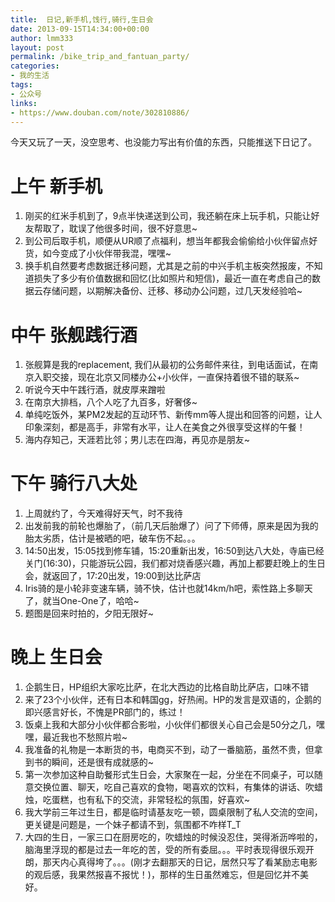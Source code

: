 ```yaml
---
title:  日记,新手机,饯行,骑行,生日会
date: 2013-09-15T14:34:00+00:00
author: lmm333
layout: post
permalink: /bike_trip_and_fantuan_party/
categories:
- 我的生活
tags:
- 公众号
links:
- https://www.douban.com/note/302810886/
---
```

今天又玩了一天，没空思考、也没能力写出有价值的东西，只能推送下日记了。

# 上午 新手机
1. 刚买的红米手机到了，9点半快递送到公司，我还躺在床上玩手机，只能让好友帮取了，耽误了他很多时间，很不好意思~
2. 到公司后取手机，顺便从UR顺了点福利，想当年都我会偷偷给小伙伴留点好货，如今变成了小伙伴带我混，嘿嘿~
3. 换手机自然要考虑数据迁移问题，尤其是之前的中兴手机主板突然报废，不知道损失了多少有价值数据和回忆(比如照片和短信)，最近一直在考虑自己的数据云存储问题，以期解决备份、迁移、移动办公问题，过几天发经验哈~

# 中午 张舰践行酒
1. 张舰算是我的replacement, 我们从最初的公务邮件来往，到电话面试，在南京入职交接，现在北京又同楼办公+小伙伴，一直保持着很不错的联系~
2. 听说今天中午践行酒，就皮厚来蹭啦
3. 在南京大排档，八个人吃了九百多，好奢侈~
4. 单纯吃饭外，某PM2发起的互动环节、新传mm等人提出和回答的问题，让人印象深刻，都是高手，非常有水平，让人在美食之外很享受这样的午餐！
5. 海内存知己，天涯若比邻；男儿志在四海，再见亦是朋友~

# 下午 骑行八大处
1. 上周就约了，今天难得好天气，时不我待
2. 出发前我的前轮也爆胎了，（前几天后胎爆了）问了下师傅，原来是因为我的胎太劣质，估计是被晒的吧，破车伤不起。。。
3. 14:50出发，15:05找到修车铺，15:20重新出发，16:50到达八大处，寺庙已经关门(16:30)，只能游玩公园，我们都对烧香感兴趣，再加上都要赶晚上的生日会，就返回了，17:20出发，19:00到达比萨店
4. Iris骑的是小轮非变速车辆，骑不快，估计也就14km/h吧，索性路上多聊天了，就当One-One了，哈哈~
5. 题图是回来时拍的，夕阳无限好~

# 晚上 生日会
1. 企鹅生日，HP组织大家吃比萨，在北大西边的比格自助比萨店，口味不错
2. 来了23个小伙伴，还有日本和韩国gg，好热闹。HP的发言是双语的，企鹅的即兴感言好长，不愧是PR部门的，练过！
3. 饭桌上我和大部分小伙伴都合影啦，小伙伴们都很关心自己会是50分之几，嘿嘿，最近我也不愁照片啦~
4. 我准备的礼物是一本断货的书，电商买不到，动了一番脑筋，虽然不贵，但拿到书的瞬间，还是很有成就感的~
5. 第一次参加这种自助餐形式生日会，大家聚在一起，分坐在不同桌子，可以随意交换位置、聊天，吃自己喜欢的食物，喝喜欢的饮料，有集体的讲话、吹蜡烛，吃蛋糕，也有私下的交流，非常轻松的氛围，好喜欢~
6. 我大学前三年过生日，都是临时请基友吃一顿，圆桌限制了私人交流的空间，更关键是问题是，一个妹子都请不到，氛围都不咋样T_T
7. 大四的生日，一家三口在厨房吃的，吹蜡烛的时候没忍住，哭得淅沥哗啦的，脑海里浮现的都是过去一年吃的苦，受的所有委屈。。。平时表现得很乐观开朗，那天内心真得垮了。。。(刚才去翻那天的日记，居然只写了看某励志电影的观后感，我果然报喜不报忧！)，那样的生日虽然难忘，但是回忆并不美好。
